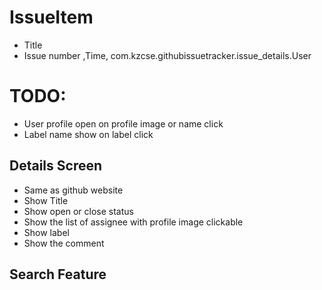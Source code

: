 
# IssueItem
- Title
- Issue number ,Time, com.kzcse.githubissuetracker.issue_details.User

# TODO:
- User profile open on profile image or name click
- Label name show on label click

## Details Screen
- Same as github website
- Show Title
- Show open or close status
- Show the list of assignee with profile image clickable
- Show label
- Show the comment
## Search Feature
